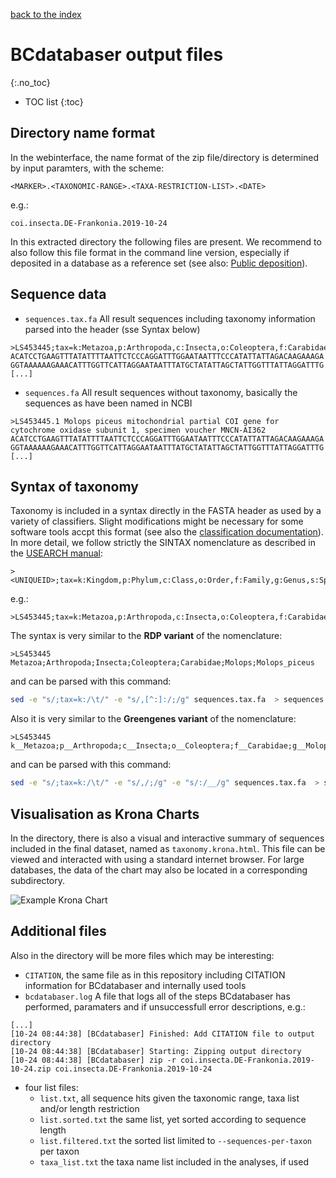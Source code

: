 [back to the index](./index.md)

# BCdatabaser output files
{:.no_toc}

* TOC list
{:toc}

## Directory name format

In the webinterface, the name format of the zip file/directory is determined by input paramters, 
with the scheme: 
```
<MARKER>.<TAXONOMIC-RANGE>.<TAXA-RESTRICTION-LIST>.<DATE>
```
e.g.:
```
coi.insecta.DE-Frankonia.2019-10-24
```
In this extracted directory the following files are present. We recommend to also follow this file format in the command line version, especially if deposited in a database as a reference set (see also: [Public deposition](./public_deposition.md)).

## Sequence data

* ```sequences.tax.fa``` All result sequences including taxonomy information parsed into the header (sse Syntax below) 
```
>LS453445;tax=k:Metazoa,p:Arthropoda,c:Insecta,o:Coleoptera,f:Carabidae,g:Molops,s:Molops_piceus;
ACATCCTGAAGTTTATATTTTAATTCTCCCAGGATTTGGAATAATTTCCCATATTATTAGACAAGAAAGA
GGTAAAAAAGAAACATTTGGTTCATTAGGAATAATTTATGCTATATTAGCTATTGGTTTATTAGGATTTG
[...]
```

* ```sequences.fa``` All result sequences without taxonomy, basically the sequences as have been named in NCBI
```
>LS453445.1 Molops piceus mitochondrial partial COI gene for cytochrome oxidase subunit 1, specimen voucher MNCN-AI362
ACATCCTGAAGTTTATATTTTAATTCTCCCAGGATTTGGAATAATTTCCCATATTATTAGACAAGAAAGA
GGTAAAAAAGAAACATTTGGTTCATTAGGAATAATTTATGCTATATTAGCTATTGGTTTATTAGGATTTG
[...]
```

## Syntax of taxonomy
Taxonomy is included in a syntax directly in the FASTA header as used by a variety of classifiers. Slight modifications might be necessary for some software tools accpt this format (see also the [classification documentation](./classification.md)). In more detail, we follow strictly the SINTAX nomenclature as described in the [USEARCH manual](https://www.drive5.com/usearch/manual/tax_annot.html):
```
><UNIQUEID>;tax=k:Kingdom,p:Phylum,c:Class,o:Order,f:Family,g:Genus,s:Species;
```
e.g.:
```
>LS453445;tax=k:Metazoa,p:Arthropoda,c:Insecta,o:Coleoptera,f:Carabidae,g:Molops,s:Molops_piceus;
```

The syntax is very similar to the **RDP variant** of the nomenclature: 
```
>LS453445	Metazoa;Arthropoda;Insecta;Coleoptera;Carabidae;Molops;Molops_piceus
```
and can be parsed with this command: 
```sh
sed -e "s/;tax=k:/\t/" -e "s/,[^:]:/;/g" sequences.tax.fa  > sequences.tax.rdp.fa 
```

Also it is very similar to the **Greengenes variant** of the nomenclature:
```
>LS453445  k__Metazoa;p__Arthropoda;c__Insecta;o__Coleoptera;f__Carabidae;g__Molops;s__:Molops_piceus
```
and can be parsed with this command: 
```sh
sed -e "s/;tax=k:/\t/" -e "s/,/;/g" -e "s/:/__/g" sequences.tax.fa  > sequences.tax.gg.fa 
```


## Visualisation as Krona Charts

In the directory, there is also a visual and interactive summary of sequences included in the final dataset, named as ```taxonomy.krona.html```. This file can be viewed and interacted with using a standard internet browser. For large databases, the data of the chart may also be located in a corresponding subdirectory. 

![Example Krona Chart](https://i.ibb.co/Tq5GW98/Bildschirmfoto-2019-10-31-um-13-36-42.png)


## Additional files
Also in the directory will be more files which may be interesting: 
* ```CITATION```, the same file as in this repository including CITATION information for BCdatabaser and internally used tools
* ```bcdatabaser.log``` A file that logs all of the steps BCdatabaser has performed, paramaters and if unsuccessfull error descriptions, e.g.:
```
[...]
[10-24 08:44:38] [BCdatabaser] Finished: Add CITATION file to output directory
[10-24 08:44:38] [BCdatabaser] Starting: Zipping output directory
[10-24 08:44:38] [BCdatabaser] zip -r coi.insecta.DE-Frankonia.2019-10-24.zip coi.insecta.DE-Frankonia.2019-10-24
```
* four  list files: 
  - ```list.txt```, all sequence hits given the taxonomic range, taxa list and/or length restriction
  - ```list.sorted.txt``` the same list, yet sorted according to sequence length
  - ```list.filtered.txt``` the sorted list limited to ```--sequences-per-taxon``` per taxon
  - ```taxa_list.txt``` the taxa name list included in the analyses, if used
